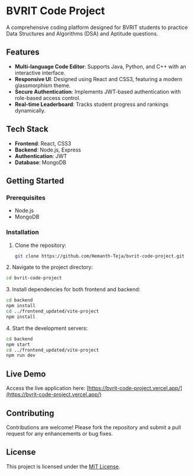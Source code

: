 # BVRIT Code Project

A comprehensive coding platform designed for BVRIT students to practice Data Structures and Algorithms (DSA) and Aptitude questions.

## Features

* **Multi-language Code Editor**: Supports Java, Python, and C++ with an interactive interface.
* **Responsive UI**: Designed using React and CSS3, featuring a modern glassmorphism theme.
* **Secure Authentication**: Implements JWT-based authentication with role-based access control.
* **Real-time Leaderboard**: Tracks student progress and rankings dynamically.

## Tech Stack

* **Frontend**: React, CSS3
* **Backend**: Node.js, Express
* **Authentication**: JWT
* **Database**: MongoDB

## Getting Started

### Prerequisites

* Node.js
* MongoDB

### Installation

1. Clone the repository:

   ```bash
   git clone https://github.com/Hemanth-Teja/bvrit-code-project.git
   ```


2\. Navigate to the project directory:

```bash
cd bvrit-code-project
```


3\. Install dependencies for both frontend and backend:

```bash
cd backend
npm install
cd ../frontend_updated/vite-project
npm install
```


4\. Start the development servers:

```bash
cd backend
npm start
cd ../frontend_updated/vite-project
npm run dev
```



## Live Demo

Access the live application here: [https://bvrit-code-project.vercel.app/](https://bvrit-code-project.vercel.app/)

## Contributing

Contributions are welcome! Please fork the repository and submit a pull request for any enhancements or bug fixes.

## License

This project is licensed under the [MIT License](LICENSE).
